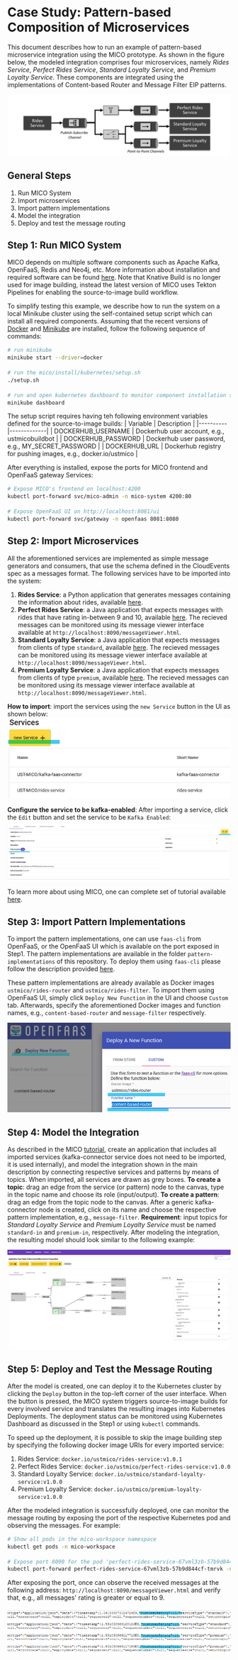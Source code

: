 # Case Study: Pattern-based Composition of Microservices

This document describes how to run an example of pattern-based microservice integration using the MICO prototype. As shown in the figure below, the modeled integration comprises four microservices, namely *Rides Service*, *Perfect Rides Service*, *Standard Loyalty Service*, and *Premium Loyalty Service*. These components are integrated using the implementations of Content-based Router and Message Filter EIP patterns. 

![Screenshot](screenshots/case-study-topology.png)

## General Steps
1. Run MICO System
2. Import microservices
3. Import pattern implementations
4. Model the integration
5. Deploy and test the message routing

## Step 1: Run MICO System
MICO depends on multiple software components such as Apache Kafka, OpenFaaS, Redis and Neo4j, etc.
More information about installation and required software can be found [here](https://mico-docs.readthedocs.io/en/latest/setup/setup.html#installation). Note that Knative Build is no longer used for image building, instead the latest version of MICO uses Tekton Pipelines for enabling the source-to-image build workflow.

To simplify testing this example, we describe how to run the system on a local Minikube cluster using the self-contained setup script which can install all required components. Assuming that the recent versions of [Docker](https://www.docker.com/products/docker-desktop) and [Minikube](https://minikube.sigs.k8s.io/docs/start/) are installed, follow the following sequence of commands:

```bash
# run minikube
minikube start --driver=docker

# run the mico/install/kubernetes/setup.sh
./setup.sh

# run and open kubernetes dashboard to monitor component installation status
minikube dashboard
```

The setup script requires having teh following environment variables defined for the source-to-image builds:
| Variable | Description |
|----------|-------------|
| DOCKERHUB_USERNAME | Dockerhub user account, e.g., ustmicobuildbot                  |
| DOCKERHUB_PASSWORD | Dockerhub user password, e.g., MY_SECRET_PASSWORD              |
| DOCKERHUB_URL      | Dockerhub registry for pushing images, e.g., docker.io/ustmico |

After everything is installed, expose the ports for MICO frontend and OpenFaaS gateway Services:

```bash
# Expose MICO's frontend on localhost:4200
kubectl port-forward svc/mico-admin -n mico-system 4200:80

# Expose OpenFaaS UI on http://localhost:8081/ui
kubectl port-forward svc/gateway -n openfaas 8081:8080
```


## Step 2: Import Microservices
All the aforementioned services are implemented as simple message generators and consumers, that use the schema defined in the CloudEvents spec as a messages format. The following services have to be imported into the system:
1. **Rides Service**: a Python application that generates messages containing the information about rides, available [here](https://github.com/UST-MICO/rides-service).
2. **Perfect Rides Service**: a Java application that expects messages with rides that have rating in-between 9 and 10, available [here](https://github.com/UST-MICO/perfect-rides-service). The recieved messages can be monitored using its message viewer interface available at `http://localhost:8090/messageViewer.html`.
3. **Standard Loyalty Service**: a Java application that expects messages from clients of type `standard`, available [here](https://github.com/UST-MICO/standard-loyalty-service). The recieved messages can be monitored using its message viewer interface available at `http://localhost:8090/messageViewer.html`.
4. **Premium Loyalty Service**: a Java application that expects messages from clients of type `premium`, available [here](https://github.com/UST-MICO/premium-loyalty-service). The recieved messages can be monitored using its message viewer interface available at `http://localhost:8090/messageViewer.html`.
 
**How to import**: import the services using the `new Service` button in the UI as shown below:
![Screenshot](screenshots/new-service.png)

**Configure the service to be kafka-enabled**: After importing a service, click the `Edit` button and set the service to be `Kafka Enabled`:
![Screenshot](screenshots/kafka-enabled.png)

To learn more about using MICO, one can complete set of tutorial available [here](https://mico-docs.readthedocs.io/en/latest/tutorials/index.html).


## Step 3: Import Pattern Implementations
To import the pattern implementations, one can use `faas-cli` from OpenFaaS, or the OpenFaaS UI which is available on the port exposed in Step1. The pattern implementations are available in the folder `pattern-implementations` of this repository. To deploy them using `faas-cli` please follow the description provided [here](https://mico-docs.readthedocs.io/en/latest/setup/kubernetes/openfaas.html).

These pattern implementations are already available as Docker images `ustmico/rides-router` and `ustmico/rides-filter`. To import them using OpenFaaS UI, simply click `Deploy New Function` in the UI and choose `Custom` tab. Afterwards, specify the aforementioned Docker images and function names, e.g., `content-based-router` and `message-filter` respectively.

![Screenshot](screenshots/openfaas-ui.png)


## Step 4: Model the Integration

As described in the MICO [tutorial](https://mico-docs.readthedocs.io/en/latest/tutorials/05-messaging-based-applications.html), create an application that includes all imported services (kafka-connector service does not need to be imported, it is used internally), and model the integration shown in the main description by connecting respective services and patterns by means of topics. When imported, all services are drawn as grey boxes. 
**To create a topic**: drag an edge from the service (or pattern) node to the canvas, type in the topic name and choose its role (input/output).
**To create a pattern**: drag an edge from the topic node to the canvas. After a generic kafka-connector node is created, click on its name and choose the respective pattern implementation, e.g., `message-filter`.
**Requirement**: input topics for *Standard Loyalty Service* and *Premium Loyalty Service* must be named `standard-in` and `premium-in`, respectively.
After modeling the integration, the resulting model should look similar to the following example:

![Screenshot](screenshots/case-study-modeled.png)

## Step 5: Deploy and Test the Message Routing

After the model is created, one can deploy it to the Kubernetes cluster by clicking the `Deploy` button in the top-left corner of the user interface. When the button is pressed, the MICO system triggers source-to-image builds for every involved service and translates the resulting images into Kubernetes Deployments. The deployment status can be monitored using Kubernetes Dashboard as discussed in the Step1 or using `kubectl` commands. 

To speed up the deployment, it is possible to skip the image building step by specifying the following docker image URIs for every imported service:
1. Rides Service: `docker.io/ustmico/rides-service:v1.0.1`
2. Perfect Rides Service: `docker.io/ustmico/perfect-rides-service:v1.0.0 `
3. Standard Loyalty Service: `docker.io/ustmico/standard-loyalty-service:v1.0.0 `
4. Premium Loyalty Service: `docker.io/ustmico/premium-loyalty-service:v1.0.0 `

After the modeled integration is successfully deployed, one can monitor the message routing by exposing the port of the respective Kubernetes pod and observing the messages. For example:

```bash
# Show all pods in the mico-workspace namespace
kubectl get pods -n mico-workspace

# Expose port 8090 for the pod 'perfect-rides-service-67vml3zb-57b9d844cf-tmrvk'
kubectl port-forward perfect-rides-service-67vml3zb-57b9d844cf-tmrvk -n mico-workspace 8090
```
After exposing the port, once can observe the received messages at the following address: `http://localhost:8090/messageViewer.html` and verify that, e.g., all messages' rating is greater or equal to 9.

![Screenshot](screenshots/perfect-rides-monitor.png)